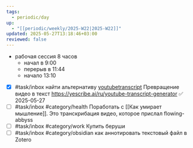 ```yaml
---
tags:
  - periodic/day
up:
  - "[[periodic/weekly/2025-W22|2025-W22]]"
updated: 2025-05-27T13:18:46+03:00
reviewed: false
---
```


- рабочая сессия 8 часов
	- начал в 9:00
	- перерыв в 11:44
	- начало 13:10
- [x] #task/inbox найти альтернативу [youtubetranscript](https://youtubetranscript.com.) Превращение видео в текст https://yescribe.ai/ru/youtube-transcript-generator ✅ 2025-05-27
- [ ] #task/inbox #category/health Поработать с [[Как умирает мышление]]. Это транскрибация видео, которое прислал flowing-abbyss
- [ ] #task/inbox #category/work Купить беруши
- [ ] #task/inbox #category/obsidian как аннотировать текстовый файл в Zotero
